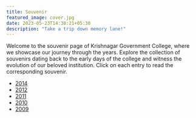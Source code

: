```yaml
---
title: Souvenir
featured_image: cover.jpg
date: 2023-05-23T14:38:21+05:30
description: "Take a trip down memory lane!"
---
```


Welcome to the souvenir page of Krishnagar Government College, where we
showcase our journey through the years. Explore the collection of souvenirs
dating back to the early days of the college and witness the evolution of our
beloved institution. Click on each entry to read the corresponding souvenir.

- [2014](/souvenir_2014.pdf)
- [2012](/souvenir_2012.pdf)
- [2011](/souvenir_2011.pdf)
- [2010](/souvenir_2010.pdf)
- [2009](/souvenir_2009.pdf)

